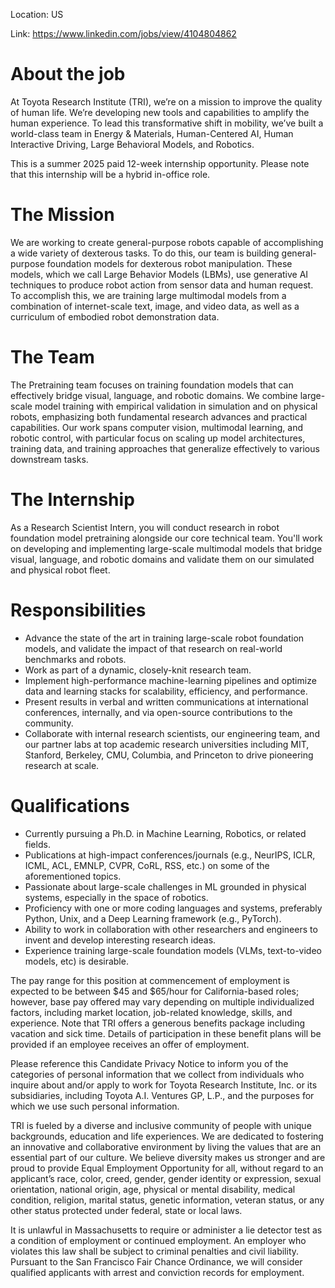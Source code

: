 Location: US

Link: https://www.linkedin.com/jobs/view/4104804862

# About the job
At Toyota Research Institute (TRI), we’re on a mission to improve the quality of human life. We’re developing new tools and capabilities to amplify the human experience. To lead this transformative shift in mobility, we’ve built a world-class team in Energy & Materials, Human-Centered AI, Human Interactive Driving, Large Behavioral Models, and Robotics.

This is a summer 2025 paid 12-week internship opportunity. Please note that this internship will be a hybrid in-office role.

# The Mission

We are working to create general-purpose robots capable of accomplishing a wide variety of dexterous tasks. To do this, our team is building general-purpose foundation models for dexterous robot manipulation. These models, which we call Large Behavior Models (LBMs), use generative AI techniques to produce robot action from sensor data and human request. To accomplish this, we are training large multimodal models from a combination of internet-scale text, image, and video data, as well as a curriculum of embodied robot demonstration data. 

# The Team

The Pretraining team focuses on training foundation models that can effectively bridge visual, language, and robotic domains. We combine large-scale model training with empirical validation in simulation and on physical robots, emphasizing both fundamental research advances and practical capabilities. Our work spans computer vision, multimodal learning, and robotic control, with particular focus on scaling up model architectures, training data, and training approaches that generalize effectively to various downstream tasks.

# The Internship

As a Research Scientist Intern, you will conduct research in robot foundation model pretraining alongside our core technical team. You'll work on developing and implementing large-scale multimodal models that bridge visual, language, and robotic domains and validate them on our simulated and physical robot fleet.



# Responsibilities
- Advance the state of the art in training large-scale robot foundation models, and validate the impact of that research on real-world benchmarks and robots.
- Work as part of a dynamic, closely-knit research team.
- Implement high-performance machine-learning pipelines and optimize data and learning stacks for scalability, efficiency, and performance.
- Present results in verbal and written communications at international conferences, internally, and via open-source contributions to the community.
- Collaborate with internal research scientists, our engineering team, and our partner labs at top academic research universities including MIT, Stanford, Berkeley, CMU, Columbia, and Princeton to drive pioneering research at scale.


# Qualifications
- Currently pursuing a Ph.D. in Machine Learning, Robotics, or related fields.
- Publications at high-impact conferences/journals (e.g., NeurIPS, ICLR, ICML, ACL, EMNLP, CVPR, CoRL, RSS, etc.) on some of the aforementioned topics.
- Passionate about large-scale challenges in ML grounded in physical systems, especially in the space of robotics.
- Proficiency with one or more coding languages and systems, preferably Python, Unix, and a Deep Learning framework (e.g., PyTorch).
- Ability to work in collaboration with other researchers and engineers to invent and develop interesting research ideas.
- Experience training large-scale foundation models (VLMs, text-to-video models, etc) is desirable.

The pay range for this position at commencement of employment is expected to be between $45 and $65/hour for California-based roles; however, base pay offered may vary depending on multiple individualized factors, including market location, job-related knowledge, skills, and experience. Note that TRI offers a generous benefits package including vacation and sick time. Details of participation in these benefit plans will be provided if an employee receives an offer of employment.



Please reference this Candidate Privacy Notice to inform you of the categories of personal information that we collect from individuals who inquire about and/or apply to work for Toyota Research Institute, Inc. or its subsidiaries, including Toyota A.I. Ventures GP, L.P., and the purposes for which we use such personal information.

TRI is fueled by a diverse and inclusive community of people with unique backgrounds, education and life experiences. We are dedicated to fostering an innovative and collaborative environment by living the values that are an essential part of our culture. We believe diversity makes us stronger and are proud to provide Equal Employment Opportunity for all, without regard to an applicant’s race, color, creed, gender, gender identity or expression, sexual orientation, national origin, age, physical or mental disability, medical condition, religion, marital status, genetic information, veteran status, or any other status protected under federal, state or local laws.

It is unlawful in Massachusetts to require or administer a lie detector test as a condition of employment or continued employment. An employer who violates this law shall be subject to criminal penalties and civil liability. Pursuant to the San Francisco Fair Chance Ordinance, we will consider qualified applicants with arrest and conviction records for employment.
